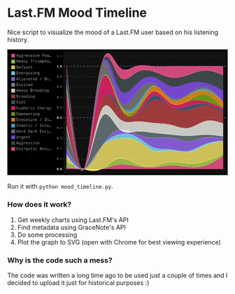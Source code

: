 # Last.FM Mood Timeline #

Nice script to visualize the mood of a Last.FM user based on his listening history.

![Example](example.png)

Run it with `python mood_timeline.py`.

### How does it work? ###

  1. Get weekly charts using Last.FM's API
  2. Find metadata using GraceNote's API
  3. Do some processing
  4. Plot the graph to SVG (open with Chrome for best viewing experience)

### Why is the code such a mess? ###

The code was written a long time ago to be used just a couple of times and I decided to upload it just for historical purposes :)

